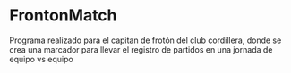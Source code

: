 # FrontonMatch
Programa realizado para el capitan de frotón del club cordillera, donde se crea una marcador para llevar el registro de partidos en una jornada de equipo vs equipo
